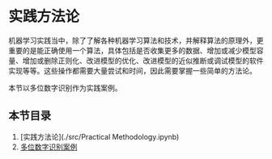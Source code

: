 # 实践方法论

机器学习实践当中，除了了解各种机器学习算法和技术，并解释算法的原理外，更重要的是能正确使用一个算法，具体包括是否收集更多的数据、增加或减少模型容量、增加或删除正则化、改进模型的优化、改进模型的近似推断或调试模型的软件实现等等。这些操作都需要大量尝试和时间，因此需要掌握一些简单的方法论。

本节以多位数字识别作为实践案例。

## 本节目录
1. [实践方法论](./src/Practical Methodology.ipynb)
1. [多位数字识别案例](./src/SVHN.ipynb)

